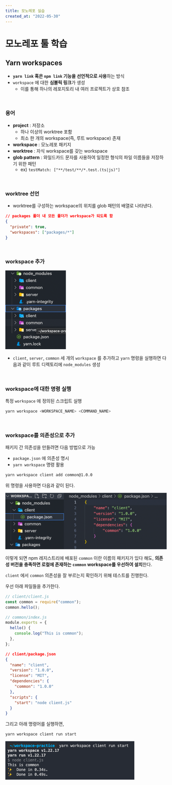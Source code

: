 ```yaml
---
title: 모노레포 실습
created_at: "2022-05-30"
---
```


# 모노레포 툴 학습

## Yarn workspaces

- **`yarn link` 혹은 `npm link` 기능을 선언적으로 사용**하는 방식
- `workspace` 에 대한 **심볼릭 링크**가 생성
  - 이를 통해 하나의 레포지토리 내 여러 프로젝트가 상호 참조

<br/>

### 용어

- **project** : 저장소
  - 하나 이상의 worktree 포함
  - 최소 한 개의 workspace(즉, 루트 workspace) 존재
- **workspace** : 모노레포 패키지
- **worktree** : 자식 workspace를 갖는 workspace
- **glob pattern** : 와일드카드 문자를 사용하여 일정한 형식의 파일 이름들을 저장하기 위한 패턴
  - ex) `testMatch: ["**/test/**/*.test.(ts|js)"]`

<br/>

### worktree 선언

- worktree를 구성하는 workspace의 위치를 glob 패턴의 배열로 나타낸다.

```json
// packages 폴더 내 모든 폴더가 workspace가 되도록 함
{
  "private": true,
  "workspaces": ["packages/*"]
}
```

<br/>

### workspace 추가

![모노레포 추가](../../asset/monorepo-practice/add-workspace.png)

- `client`, `server`, `common` 세 개의 `workspace` 를 추가하고 `yarn` 명령을 실행하면 다음과 같이 루트 디렉토리에 `node_modules` 생성

<br/>

### workspace에 대한 명령 실행

특정 `workspace` 에 정의된 스크립트 실행

```sh
yarn workspace <WORKSPACE_NAME> <COMMAND_NAME>
```

<br/>

### workspace를 의존성으로 추가

패키지 간 의존성을 만들려면 다음 방법으로 가능

- `package.json` 에 의존성 명시
- `yarn workspace` 명령 활용

```sh
yarn workspace client add common@1.0.0
```

위 명령을 사용하면 다음과 같이 된다.

![의존성 추가](../../asset/monorepo-practice/add-dependencies.png)

이렇게 되면 npm 레지스트리에 배포된 `common` 이란 이름의 패키지가 있다 해도, **의존성 버전을 충족하면 로컬에 존재하는 `common` workspace를 우선하여 설치**한다.

`client` 에서 `common` 의존성을 잘 부르는지 확인하기 위해 테스트를 진행한다.

우선 아래 파일들을 추가한다.

```js
// client/client.js
const common = require("common");
common.hello();
```

```js
// common/index.js
module.exports = {
  hello() {
    console.log("This is common");
  },
};
```

```json
// client/package.json
{
  "name": "client",
  "version": "1.0.0",
  "license": "MIT",
  "dependencies": {
    "common": "1.0.0"
  },
  "scripts": {
    "start": "node client.js"
  }
}
```

그리고 아래 명령어를 실행하면,

```sh
yarn workspace client run start
```

![의존성 호출 테스트](../../asset/monorepo-practice/dependency-test.png)

<br/>
